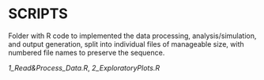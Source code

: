 # SCRIPTS

Folder with R code to implemented the data processing, analysis/simulation, and output generation, split into individual files of manageable size, with numbered file names to preserve the sequence.

*1_Read&Process_Data.R*, 
*2_ExploratoryPlots.R*


